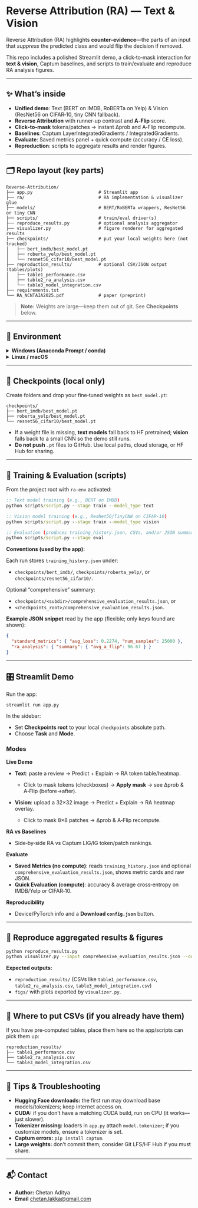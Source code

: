 # Reverse Attribution (RA) — Text & Vision

Reverse Attribution (RA) highlights **counter‑evidence**—the parts of an input that *suppress* the predicted class and would flip the decision if removed.

This repo includes a polished Streamlit demo, a click‑to‑mask interaction for **text & vision**, Captum baselines, and scripts to train/evaluate and reproduce RA analysis figures.

---

## ✨ What’s inside

* **Unified demo**: Text (BERT on IMDB, RoBERTa on Yelp) & Vision (ResNet56 on CIFAR‑10, tiny CNN fallback).
* **Reverse Attribution** with runner‑up contrast and **A‑Flip** score.
* **Click‑to‑mask** tokens/patches → instant Δprob and A‑Flip recompute.
* **Baselines**: Captum LayerIntegratedGradients / IntegratedGradients.
* **Evaluate**: Saved metrics panel + quick compute (accuracy / CE loss).
* **Reproduction**: scripts to aggregate results and render figures.

---

## 🗂 Repo layout (key parts)

```
Reverse-Attribution/
├── app.py                         # Streamlit app
├── ra/                            # RA implementation & visualizer glue
├── models/                        # BERT/RoBERTa wrappers, ResNet56 or tiny CNN
├── scripts/                       # train/eval driver(s)
├── reproduce_results.py           # optional analysis aggregator
├── visualizer.py                  # figure renderer for aggregated results
├── checkpoints/                   # put your local weights here (not tracked)
│   ├── bert_imdb/best_model.pt
│   ├── roberta_yelp/best_model.pt
│   └── resnet56_cifar10/best_model.pt
├── reproduction_results/          # optional CSV/JSON output (tables/plots)
│   ├── table1_performance.csv
│   ├── table2_ra_analysis.csv
│   └── table3_model_integration.csv
├── requirements.txt
└── RA_NCNTAIA2025.pdf             # paper (preprint)
```

> **Note:** Weights are large—keep them out of git. See **Checkpoints** below.

---

## 🔧 Environment

<details>
<summary><strong>Windows (Anaconda Prompt / conda)</strong></summary>

```bat
cd C:\Users\cheta\OneDrive\Documents\GitHub\Reverse-Attribution

conda create -n ra-env python=3.9 -y
conda activate ra-env

:: if you have a setup.py/pyproject this enables editable mode
pip install -e .

:: pinned torch/torchtext combo known to work well
pip install torch==2.1.0 torchtext==0.16.0

:: huggingface + streaming datasets + fsspec for local/remote files
pip install -U "datasets>=2.19.1" "huggingface_hub>=0.21.2" "fsspec>=2023.12.0"

pip install ipython
pip install -r requirements.txt  :: (if present; safe to re-run)

:: Optional (helps avoid tokenizer warnings):
setx TOKENIZERS_PARALLELISM False
```

</details>

<details>
<summary><strong>Linux / macOS</strong></summary>

```bash
# (optional) conda environment
conda create -n ra-env python=3.9 -y
conda activate ra-env

# editable install if you have setup.py/pyproject
pip install -e .

# pinned torch/torchtext combo known to work well
pip install torch==2.1.0 torchtext==0.16.0

# huggingface + streaming datasets + fsspec for local/remote files
pip install -U "datasets>=2.19.1" "huggingface_hub>=0.21.2" "fsspec>=2023.12.0"

pip install ipython
pip install -r requirements.txt  # (if present; safe to re-run)

# Optional (helps avoid tokenizer warnings)
export TOKENIZERS_PARALLELISM=False
```

> Paths use `/` on Unix; drop `setx` and use `export` for env vars.

</details>

---

## 💾 Checkpoints (local only)

Create folders and drop your fine‑tuned weights as `best_model.pt`:

```
checkpoints/
├── bert_imdb/best_model.pt
├── roberta_yelp/best_model.pt
└── resnet56_cifar10/best_model.pt
```

* If a weight file is missing, **text models** fall back to HF pretrained; **vision** falls back to a small CNN so the demo still runs.
* **Do not push** `.pt` files to GitHub. Use local paths, cloud storage, or HF Hub for sharing.

---

## 🏃 Training & Evaluation (scripts)

From the project root with `ra-env` activated:

```bat
:: Text model training (e.g., BERT on IMDB)
python scripts/script.py --stage train --model_type text

:: Vision model training (e.g., ResNet56/TinyCNN on CIFAR-10)
python scripts/script.py --stage train --model_type vision

:: Evaluation (produces training_history.json, CSVs, and/or JSON summary)
python scripts/script.py --stage eval
```

**Conventions (used by the app):**

Each run stores `training_history.json` under:

* `checkpoints/bert_imdb/`, `checkpoints/roberta_yelp/`, or `checkpoints/resnet56_cifar10/`.

Optional “comprehensive” summary:

* `checkpoints/<subdir>/comprehensive_evaluation_results.json`, or
* `<checkpoints_root>/comprehensive_evaluation_results.json`.

**Example JSON snippet** read by the app (flexible; only keys found are shown):

```json
{
  "standard_metrics": { "avg_loss": 0.2274, "num_samples": 25000 },
  "ra_analysis": { "summary": { "avg_a_flip": 96.67 } }
}
```

---

## 🎛 Streamlit Demo

Run the app:

```bash
streamlit run app.py
```

In the sidebar:

* Set **Checkpoints root** to your local `checkpoints` absolute path.
* Choose **Task** and **Mode**.

### Modes

**Live Demo**

* **Text**: paste a review → Predict + Explain → RA token table/heatmap.

  * Click to mask tokens (checkboxes) → **Apply mask** → see Δprob & A‑Flip (before→after).
* **Vision**: upload a 32×32 image → Predict + Explain → RA heatmap overlay.

  * Click to mask 8×8 patches → Δprob & A‑Flip recompute.

**RA vs Baselines**

* Side‑by‑side RA vs Captum LIG/IG token/patch rankings.

**Evaluate**

* **Saved Metrics (no compute)**: reads `training_history.json` and optional `comprehensive_evaluation_results.json`, shows metric cards and raw JSON.
* **Quick Evaluation (compute)**: accuracy & average cross‑entropy on IMDB/Yelp or CIFAR‑10.

**Reproducibility**

* Device/PyTorch info and a **Download `config.json`** button.

---

## 📜 Reproduce aggregated results & figures

```bash
python reproduce_results.py
python visualizer.py --input comprehensive_evaluation_results.json --outdir figs/
```

**Expected outputs:**

* `reproduction_results/` (CSVs like `table1_performance.csv`, `table2_ra_analysis.csv`, `table3_model_integration.csv`)
* `figs/` with plots exported by `visualizer.py`.

---

## 📁 Where to put CSVs (if you already have them)

If you have pre‑computed tables, place them here so the app/scripts can pick them up:

```
reproduction_results/
├── table1_performance.csv
├── table2_ra_analysis.csv
└── table3_model_integration.csv
```

---

## 🧪 Tips & Troubleshooting

* **Hugging Face downloads:** the first run may download base models/tokenizers; keep internet access on.
* **CUDA:** if you don’t have a matching CUDA build, run on CPU (it works—just slower).
* **Tokenizer missing:** loaders in `app.py` attach `model.tokenizer`; if you customize models, ensure a tokenizer is set.
* **Captum errors:** `pip install captum`.
* **Large weights:** don’t commit them; consider Git LFS/HF Hub if you must share.


---

## 📬 Contact

* **Author:** Chetan Aditya
* **Email** chetan.lakka@gmail.com

